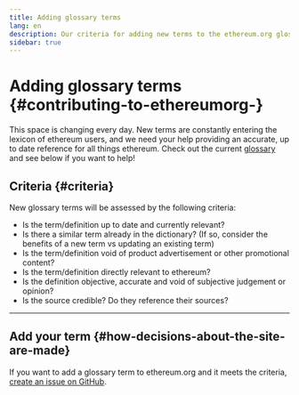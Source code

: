 ```yaml
---
title: Adding glossary terms
lang: en
description: Our criteria for adding new terms to the ethereum.org glossary
sidebar: true
---
```


# Adding glossary terms {#contributing-to-ethereumorg-}

This space is changing every day. New terms are constantly entering the lexicon of ethereum users, and we need your help providing an accurate, up to date reference for all things ethereum. Check out the current [glossary](/glossary/) and see below if you want to help!

## Criteria {#criteria}

New glossary terms will be assessed by the following criteria:

- Is the term/definition up to date and currently relevant?
- Is there a similar term already in the dictionary? (If so, consider the benefits of a new term vs updating an existing term)
- Is the term/definition void of product advertisement or other promotional content?
- Is the term/definition directly relevant to ethereum?
- Is the definition objective, accurate and void of subjective judgement or opinion?
- Is the source credible? Do they reference their sources?

---

## Add your term {#how-decisions-about-the-site-are-made}

If you want to add a glossary term to ethereum.org and it meets the criteria, [create an issue on GitHub](https://github.com/ethereum/ethereum-org-website/issues/new?template=suggest_glossary_term.md).
